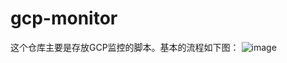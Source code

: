 # gcp-monitor

这个仓库主要是存放GCP监控的脚本。基本的流程如下图：
![image](https://user-images.githubusercontent.com/95392635/185087278-92067db5-9199-4bca-a255-0e7e458396fb.png)

